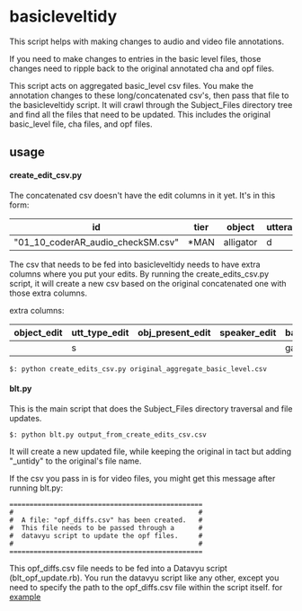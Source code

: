 # basicleveltidy

This script helps with making changes to audio and video file annotations.

If you need to make changes to entries in the basic level files, those changes need to ripple back to the original annotated
cha and opf files.

This script acts on aggregated basic_level csv files. You make the annotation changes to these long/concatenated csv's, then pass
that file to the basicleveltidy script. It will crawl through the Subject_Files directory tree and find all the files that need to be updated.
This includes the original basic_level file, cha files, and opf files.

## usage

#### create_edit_csv.py

The concatenated csv doesn't have the edit columns in it yet. It's in this form:

id                                | tier  | object    | utterance_type | object_present | speaker | timestamp       | basic_level |
--------------------------------- | ----- | --------- | -------------- | -------------- | ------- | --------------  | ----------- |
"01_10_coderAR_audio_checkSM.csv" | *MAN  | alligator | d              | n              |  FAT    | 4989390_4990400 |   alligator      


The csv that needs to be fed into basicleveltidy needs to have extra columns where you put your edits. By running the
create_edits_csv.py script, it will create a new csv based on the original concatenated one with those extra columns.

extra columns:

object_edit | utt_type_edit | obj_present_edit | speaker_edit | basic_level_edit
----------- | ------------- | ---------------- | ------------ | ----------------|
            |      s        |                  |              |       gator


```
$: python create_edits_csv.py original_aggregate_basic_level.csv
```


#### blt.py

This is the main script that does the Subject_Files directory traversal and file updates.


```
$: python blt.py output_from_create_edits_csv.csv
```

It will create a new updated file, while keeping the original in tact but adding "_untidy" to the original's file name.

If the csv you pass in is for video files, you might get this message after running blt.py:

```
================================================
#                                              #
#  A file: "opf_diffs.csv" has been created.   #
#  This file needs to be passed through a      #
#  datavyu script to update the opf files.     #
#                                              #
================================================
```

This opf_diffs.csv file needs to be fed into a Datavyu script (blt_opf_update.rb). You run the datavyu script like any other, except you 
need to specify the path to the opf_diffs.csv file within the script itself. for [example](https://github.com/SeedlingsBabylab/datavyu_scripts/blob/master/blt_opf_update.rb#L12)

